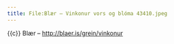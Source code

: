 ```yaml
---
title: File:Blær – Vinkonur vors og blóma 43410.jpeg
---
```


{{c}} Blær – http://blaer.is/grein/vinkonur